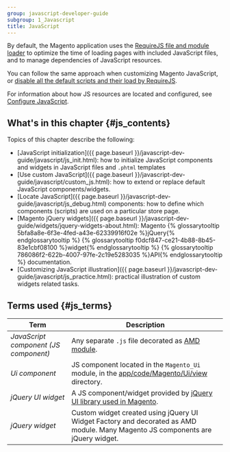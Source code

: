 ```yaml
---
group: javascript-developer-guide
subgroup: 1_Javascript
title: JavaScript
---
```


By default, the Magento application uses the [RequireJS file and module loader] to optimize the time of loading pages with included JavaScript files, and to manage dependencies of JavaScript resources.

You can follow the same approach when customizing Magento JavaScript, or [disable all the default scripts and their load by RequireJS].

For information about how JS resources are located and configured, see [Configure JavaScript].

## What's in this chapter {#js_contents}

Topics of this chapter describe the following:

- [JavaScript initialization]({{ page.baseurl }}/javascript-dev-guide/javascript/js_init.html): how to initialize JavaScript components and widgets in JavaScript files and `.phtml` templates
- [Use custom JavaScript]({{ page.baseurl }}/javascript-dev-guide/javascript/custom_js.html): how to extend or replace default JavaScript components/widgets.
- [Locate JavaScript]({{ page.baseurl }}/javascript-dev-guide/javascript/js_debug.html) components: how to define which components (scripts) are used on a particular store page.
- [Magento jQuery widgets]({{ page.baseurl }}/javascript-dev-guide/widgets/jquery-widgets-about.html): Magento {% glossarytooltip 5bfa8a8e-6f3e-4fed-a43e-62339916f02e %}jQuery{% endglossarytooltip %} {% glossarytooltip f0dcf847-ce21-4b88-8b45-83e1cbf08100 %}widget{% endglossarytooltip %} {% glossarytooltip 786086f2-622b-4007-97fe-2c19e5283035 %}API{% endglossarytooltip %} documentation.
- [Customizing JavaScript illustration]({{ page.baseurl }}/javascript-dev-guide/javascript/js_practice.html): practical illustration of custom widgets related tasks.

## Terms used {#js_terms}

| Term                                  | Description                                        |
| ------------------------------------- |--------------------------------------------------- | 
| *JavaScript component (JS component)* | Any separate `.js` file decorated as [AMD module]. |
| *Ui component*                        | JS component located in the `Magento_Ui` module, in the [app/code/Magento/Ui/view] directory. |
| *jQuery UI widget*                    | A JS component/widget provided by [jQuery UI library used in Magento]. |
| *jQuery widget*                       | Custom widget created using jQuery UI Widget Factory and decorated as AMD module. Many Magento JS components are jQuery widget. |


[RequireJS file and module loader]: http://requirejs.org/
[disable all the default scripts and their load by RequireJS]: {{page.baseurl}}/javascript-dev-guide/javascript/custom_js.html#disable_default_js
[Configure JavaScript]: {{page.baseurl}}/javascript-dev-guide/javascript/js-resources.html
[AMD module]: http://requirejs.org/docs/whyamd.html#amd
[app/code/Magento/Ui/view]: {{site.mage2bloburl}}{{page.guide_version}}/app/code/Magento/Ui/view
[jQuery UI library used in Magento]: {{site.mage2bloburl}}{{page.guide_version}}/lib/web/jquery/jquery-ui-1.9.2.js